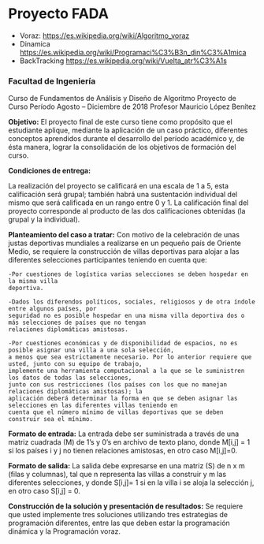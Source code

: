 # Proyecto FADA
- Voraz: https://es.wikipedia.org/wiki/Algoritmo_voraz
- Dinamica https://es.wikipedia.org/wiki/Programaci%C3%B3n_din%C3%A1mica
- BackTracking https://es.wikipedia.org/wiki/Vuelta_atr%C3%A1s


 ### Facultad de Ingeniería
<p>
 Curso de Fundamentos de Análisis y Diseño de Algoritmo
 Proyecto de Curso Período Agosto – Diciembre de 2018
 Profesor Mauricio López Benítez 
</p>


__Objetivo:__
El proyecto final de este curso tiene
como propósito que el estudiante
aplique, mediante la aplicación de un
caso práctico, diferentes conceptos
aprendidos durante el desarrollo del
período académico y, de ésta manera,
lograr la consolidación de los objetivos
de formación del curso.

__Condiciones de entrega:__

La realización del proyecto se calificará
en una escala de 1 a 5, esta calificación
será grupal; también habrá una
sustentación individual del mismo que
será calificada en un rango entre 0 y 1.
La calificación final del proyecto
corresponde al producto de las dos
calificaciones obtenidas (la grupal y la
individual).

__Planteamiento del caso a tratar:__
Con motivo de la celebración de unas
justas deportivas mundiales a realizarse
en un pequeño país de Oriente Medio,
se requiere la construcción de villas
deportivas para alojar a las diferentes
selecciones participantes teniendo en
cuenta que:

    -Por cuestiones de logística varias selecciones se deben hospedar en la misma villa
    deportiva.
     
    -Dados los diferendos políticos, sociales, religiosos y de otra índole entre algunos países, por
    seguridad no es posible hospedar en una misma villa deportiva dos o más selecciones de países que no tengan
    relaciones diplomáticas amistosas.

    -Por cuestiones económicas y de disponibilidad de espacios, no es posible asignar una villa a una sola selección,
    a menos que sea estrictamente necesario. Por lo anterior requiere que usted, junto con su equipo de trabajo,
    implemente una herramienta computacional a la que se le suministren los datos de todas las selecciones,
    junto con sus restricciones (los países con los que no manejan relaciones diplomáticas amistosas); la
    aplicación deberá determinar la forma en que se deben asignar las selecciones en las diferentes villas teniendo en
    cuenta que el número mínimo de villas deportivas que se deben construir sea el mínimo.
    
__Formato de entrada:__
La entrada debe ser suministrada a través de una matriz cuadrada (M) de 1’s y 0’s en archivo de texto plano, donde
M[i,j] = 1 si los países i y j no tienen relaciones amistosas, en otro caso M[i,j]=0.

__Formato de salida:__
La salida debe expresarse en una matriz (S) de n x m (filas y columnas), tal que n representa las 
villas a construir y m las diferentes selecciones, y donde S[i,j]= 1 si en la villa i se aloja
la selección j, en otro caso S[i,j] = 0.


__Construcción de la solución y
presentación de resultados:__
Se requiere que usted implemente tres
soluciones utilizando tres estrategias de
programación diferentes, entre las que
deben estar la programación dinámica y
la Programación voraz.
